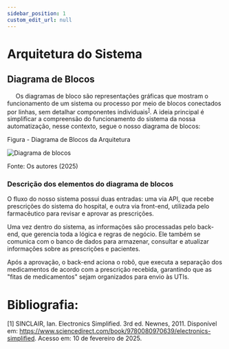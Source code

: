 ```yaml
---
sidebar_position: 1
custom_edit_url: null
---
```


# Arquitetura do Sistema

## Diagrama de Blocos
&nbsp;&nbsp;&nbsp;&nbsp; Os diagramas de bloco são representações gráficas que mostram o funcionamento de um sistema ou processo por meio de blocos conectados por linhas, sem detalhar componentes individuais<sup>[1](#foot1)</sup>. A ideia principal é simplificar a compreensão do funcionamento do sistema da nossa automatização, nesse contexto, segue o nosso diagrama de blocos:


<p style={{textAlign: 'center'}}>Figura - Diagrama de Blocos da Arquitetura</p>

<div style={{margin: 25}}>
    <div style={{textAlign: 'center'}}>
        <img src={require("../../../media/diagrama_de_blocos.png").default} style={{width: 800}} alt="Diagrama de blocos" />
        <br />
    </div>
</div>

<p style={{textAlign: 'center'}}>Fonte: Os autores (2025)</p>

### Descrição dos elementos do diagrama de blocos

O fluxo do nosso sistema possui duas entradas: uma via API, que recebe prescrições do sistema do hospital, e outra via front-end, utilizada pelo farmacêutico para revisar e aprovar as prescrições.

Uma vez dentro do sistema, as informações são processadas pelo back-end, que gerencia toda a lógica e regras de negócio. Ele também se comunica com o banco de dados para armazenar, consultar e atualizar informações sobre as prescrições e pacientes.

Após a aprovação, o back-end aciona o robô, que executa a separação dos medicamentos de acordo com a prescrição recebida, garantindo que as "fitas de medicamentos" sejam organizados para envio às UTIs.

# Bibliografia:

[1] SINCLAIR, Ian. Electronics Simplified. 3rd ed. Newnes, 2011. Disponível em: https://www.sciencedirect.com/book/9780080970639/electronics-simplified. Acesso em: 10 de fevereiro de 2025.<a name="foot1"></a>